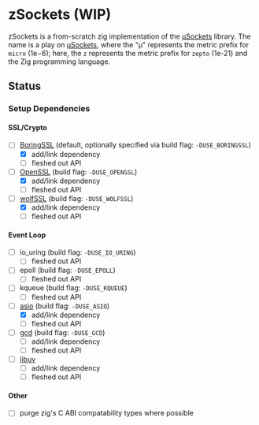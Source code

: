 # zSockets (WIP)

zSockets is a from-scratch zig implementation of the [µSockets](https://github.com/uNetworking/uSockets) library. The name is a play on [µSockets](https://github.com/uNetworking/uSockets), where the "µ" represents the metric prefix for `micro` (1e−6); here, the `z` represents the metric prefix for `zepto` (1e-21) and the Zig programming language.

## Status

### Setup Dependencies

#### SSL/Crypto
- [ ] [BoringSSL](https://github.com/google/boringssl) (default, optionally specified via build flag: `-DUSE_BORINGSSL`)
  - [x] add/link dependency
  - [ ] fleshed out API
- [ ] [OpenSSL](https://github.com/kassane/openssl-zig) (build flag: `-DUSE_OPENSSL`)
  - [x] add/link dependency
  - [ ] fleshed out API
- [ ] [wolfSSL](https://github.com/cryptodeal/wolfssl-zig) (build flag: `-DUSE_WOLFSSL`)
  - [x] add/link dependency
  - [ ] fleshed out API

#### Event Loop
- [ ] io_uring (build flag: `-DUSE_IO_URING`)
  - [ ] fleshed out API
- [ ] epoll (build flag: `-DUSE_EPOLL`)
  - [ ] fleshed out API
- [ ] kqueue (build flag: `-DUSE_KQUEUE`)
  - [ ] fleshed out API
- [ ] [asio](https://github.com/kassane/asio) (build flag: `-DUSE_ASIO`)
  - [x] add/link dependency
  - [ ] fleshed out API
- [ ] [gcd](https://github.com/apple/swift-corelibs-libdispatch) (build flag: `-DUSE_GCD`)
  - [ ] add/link dependency
  - [ ] fleshed out API
- [ ] [libuv](https://github.com/libuv/libuv)
  - [ ] add/link dependency
  - [ ] fleshed out API

#### Other
- [ ] purge zig's C ABI compatability types where possible
